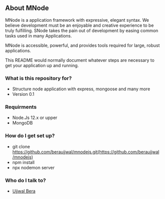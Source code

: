 ## About MNode

MNode is a application framework with expressive, elegant syntax. We believe development must be an enjoyable and creative experience to be truly fulfilling. SNode takes the pain out of development by easing common tasks used in many Applications.

MNode is accessible, powerful, and provides tools required for large, robust applications.

This README would normally document whatever steps are necessary to get your application up and running.

### What is this repository for? ###

* Structure node application with express, mongoose and many more
* Version 0.1

### Requirments ###

* Node.Js 12.x or upper
* MongoDB

### How do I get set up? ###

* git clone https://github.com/beraujjwal/mnodejs.git(https://github.com/beraujjwal/mnodejs)
* npm install
* npx nodemon server

### Who do I talk to? ###

* [Ujjwal Bera](https://github.com/beraujjwal)